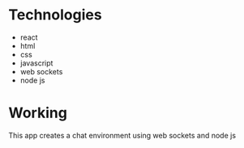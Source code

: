 # Technologies
- react
- html
- css
- javascript
- web sockets
- node js
# Working
This app creates a chat environment using web sockets and node js
